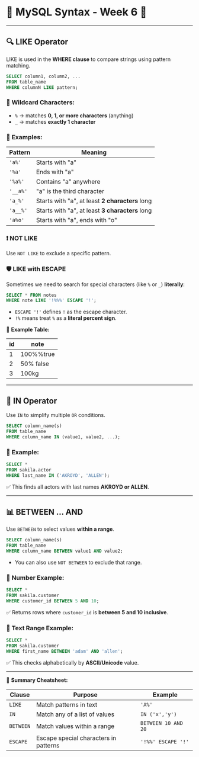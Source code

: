 # 📘 **MySQL Syntax - Week 6** 🍃

---

## 🔍 **LIKE** Operator

LIKE is used in the **WHERE clause** to compare strings using pattern matching.

```sql
SELECT column1, column2, ...
FROM table_name
WHERE columnN LIKE pattern;
```

### 🎯 **Wildcard Characters:**

- `%` → matches **0, 1, or more characters** (anything)
- `_` → matches **exactly 1 character**

### 🧪 **Examples:**

| Pattern  | Meaning                                         |
| -------- | ----------------------------------------------- |
| `'a%'`   | Starts with "a"                                 |
| `'%a'`   | Ends with "a"                                   |
| `'%a%'`  | Contains "a" anywhere                           |
| `'__a%'` | "a" is the third character                      |
| `'a_%'`  | Starts with "a", at least **2 characters** long |
| `'a__%'` | Starts with "a", at least **3 characters** long |
| `'a%o'`  | Starts with "a", ends with "o"                  |

### ❗ **NOT LIKE**

Use `NOT LIKE` to exclude a specific pattern.

### 🛡️ **LIKE with ESCAPE**

Sometimes we need to search for special characters (like `%` or `_`) **literally**:

```sql
SELECT * FROM notes
WHERE note LIKE '!%%%' ESCAPE '!';
```

- `ESCAPE '!'` defines `!` as the escape character.
- `!%` means treat `%` as a **literal percent sign**.

🧾 **Example Table:**

| id | note |
|----|------------|
| 1 | 100%%true |
| 2 | 50% false |
| 3 | 100kg |

---

## 🧩 **IN Operator**

Use `IN` to simplify multiple `OR` conditions.

```sql
SELECT column_name(s)
FROM table_name
WHERE column_name IN (value1, value2, ...);
```

### 📝 **Example:**

```sql
SELECT *
FROM sakila.actor
WHERE last_name IN ('AKROYD', 'ALLEN');
```

✅ This finds all actors with last names **AKROYD or ALLEN**.

---

## 📊 **BETWEEN ... AND**

Use `BETWEEN` to select values **within a range**.

```sql
SELECT column_name(s)
FROM table_name
WHERE column_name BETWEEN value1 AND value2;
```

- You can also use `NOT BETWEEN` to exclude that range.

### 🔢 **Number Example:**

```sql
SELECT *
FROM sakila.customer
WHERE customer_id BETWEEN 5 AND 10;
```

✅ Returns rows where `customer_id` is **between 5 and 10 inclusive**.

### 🔡 **Text Range Example:**

```sql
SELECT *
FROM sakila.customer
WHERE first_name BETWEEN 'adam' AND 'allen';
```

✅ This checks alphabetically by **ASCII/Unicode** value.

---

🌟 **Summary Cheatsheet:**

| Clause | Purpose | Example |
|-------------|------------------------------------------------|---------|
| `LIKE` | Match patterns in text | `'A%'` |
| `IN` | Match any of a list of values | `IN ('x','y')` |
| `BETWEEN` | Match values within a range | `BETWEEN 10 AND 20` |
| `ESCAPE` | Escape special characters in patterns | `'!%%' ESCAPE '!'` |

